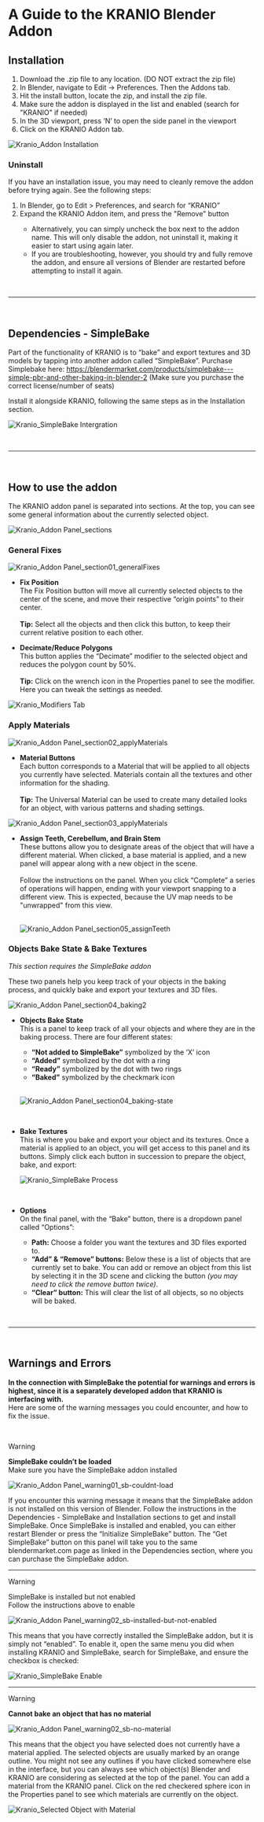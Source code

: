 <h1>A Guide to the KRANIO Blender Addon</h1>

<h2>Installation</h2>

<ol>
  <li>Download the .zip file to any location. (DO NOT extract the zip file)</li>
  <li>In Blender, navigate to Edit -> Preferences. Then the Addons tab.</li>
  <li>Hit the install button, locate the zip, and install the zip file.</li>
  <li>Make sure the addon is displayed in the list and enabled (search for "KRANIO" if needed)</li>
  <li>In the 3D viewport, press ‘N’ to open the side panel in the viewport</li>
  <li>Click on the KRANIO Addon tab.</li>
</ol>

![Kranio_Addon Installation](https://github.com/CasparStanley/KRANIO-Addon/assets/14052888/9223d135-12e6-4c46-a8da-2c46d704bdd9)

<h3>Uninstall</h3>

If you have an installation issue, you may need to cleanly remove the addon before trying again. See the following steps:

<ol>
  <li>In Blender, go to Edit > Preferences, and search for “KRANIO”</li>
  <li>Expand the KRANIO Addon item, and press the "Remove" button</li>
  <ul>
    <li>Alternatively, you can simply uncheck the box next to the addon name. This will only disable the addon, not uninstall it, making it easier to start using again later.</li>
    <li>If you are troubleshooting, however, you should try and fully remove the addon, and ensure all versions of Blender are restarted before attempting to install it again.</li>
  </ul>
</ol>

<br>
<hr>
<br>

<h2>Dependencies - SimpleBake</h2>

Part of the functionality of KRANIO is to “bake” and export textures and 3D models by tapping into another addon called “SimpleBake”.
Purchase Simplebake here: https://blendermarket.com/products/simplebake---simple-pbr-and-other-baking-in-blender-2 
(Make sure you purchase the correct license/number of seats)

Install it alongside KRANIO, following the same steps as in the Installation section.

![Kranio_SimpleBake Intergration](https://github.com/CasparStanley/KRANIO-Addon/assets/14052888/c0a316b4-683f-4296-a994-efb281218b54)

<br>
<hr>
<br>

<h2>How to use the addon</h2>

The KRANIO addon panel is separated into sections. At the top, you can see some general information about the currently selected object.

![Kranio_Addon Panel_sections](https://github.com/CasparStanley/KRANIO-Addon/assets/14052888/61fe29b0-e58a-473a-8211-fb7b92848729)

<h3>General Fixes</h3>

![Kranio_Addon Panel_section01_generalFixes](https://github.com/CasparStanley/KRANIO-Addon/assets/14052888/719b8479-0ef0-4f36-895e-4c7b77d2fc04)

<ul>
  <li><b>Fix Position</b></li>
  The Fix Position button will move all currently selected objects to the center of the scene, and move their respective “origin points” to their center.
  <br><br><b>Tip:</b> Select all the objects and then click this button, to keep their current relative position to each other.
</ul>

<ul>
  <li><b>Decimate/Reduce Polygons</b></li>
  This button applies the “Decimate” modifier to the selected object and reduces the polygon count by 50%.
  <br><br><b>Tip:</b> Click on the wrench icon in the Properties panel to see the modifier. Here you can tweak the settings as needed.
</ul>

![Kranio_Modifiers Tab](https://github.com/CasparStanley/KRANIO-Addon/assets/14052888/e0f2ba0e-9015-4857-9283-76f734eb8e52)

<h3>Apply Materials</h3>

![Kranio_Addon Panel_section02_applyMaterials](https://github.com/CasparStanley/KRANIO-Addon/assets/14052888/54d70f26-cce0-4227-b5f2-7b5db8f32e97)

<ul>
  <li><b>Material Buttons</b></li>
  Each button corresponds to a Material that will be applied to all objects you currently have selected. Materials contain all the textures and other information for the shading.
  <br><br><b>Tip:</b> The Universal Material can be used to create many detailed looks for an object, with various patterns and shading settings.
</ul>

![Kranio_Addon Panel_section03_applyMaterials](https://github.com/CasparStanley/KRANIO-Addon/assets/14052888/6c7f5e32-1768-4540-adf4-9294dd704e18)

<ul>
  <li><b>Assign Teeth, Cerebellum, and Brain Stem</b></li>
  These buttons allow you to designate areas of the object that will have a different material. When clicked, a base material is applied, and a new panel will appear along with a new object in the scene.
  <br><br>Follow the instructions on the panel. When you click “Complete” a series of operations will happen, ending with your viewport snapping to a different view. This is expected, because the UV map needs to be "unwrapped" from this view.
  <br><br>

  ![Kranio_Addon Panel_section05_assignTeeth](https://github.com/CasparStanley/KRANIO-Addon/assets/14052888/0c56a581-a129-4539-a5eb-51fbbab1f19e)

</ul>

<h3>Objects Bake State & Bake Textures</h3>

<em>This section requires the SimpleBake addon</em>

These two panels help you keep track of your objects in the baking process, and quickly bake and export your textures and 3D files.

![Kranio_Addon Panel_section04_baking2](https://github.com/CasparStanley/KRANIO-Addon/assets/14052888/44594b88-b00d-45f1-9637-e5abc17c7847)

<ul>
  <li><b>Objects Bake State</b></li>
  This is a panel to keep track of all your objects and where they are in the baking process. There are four different states:
  <ul>
    <li><b>“Not added to SimpleBake”</b> symbolized by the ‘X’ icon</li>
    <li><b>“Added”</b> symbolized by the dot with a ring</li>
    <li><b>“Ready”</b> symbolized by the dot with two rings</li>
    <li><b>“Baked”</b> symbolized by the checkmark icon</li>
  </ul>
  <br>
  
  ![Kranio_Addon Panel_section04_baking-state](https://github.com/CasparStanley/KRANIO-Addon/assets/14052888/cb6d7a8a-3789-4b72-8ca7-cfc35cef094e)

</ul>
<br>
<ul>
  <li><b>Bake Textures</b></li>
  This is where you bake and export your object and its textures. Once a material is applied to an object, you will get access to this panel and its buttons. Simply click each button in succession to prepare the object, bake, and export:
  <br>
  
  ![Kranio_SimpleBake Process](https://github.com/CasparStanley/KRANIO-Addon/assets/14052888/77e49323-b06e-440f-9486-16abb186a39b)

</ul>
<br>
<ul>
  <li><b>Options</b></li>
  On the final panel, with the “Bake” button, there is a dropdown panel called “Options”:
  <ul>
    <li><b>Path:</b> Choose a folder you want the textures and 3D files exported to.</li>
    <li><b>“Add” & “Remove” buttons:</b> Below these is a list of objects that are currently set to bake. You can add or remove an object from this list by selecting it in the 3D scene and clicking the button <em>(you may need to click the remove button twice)</em>.</li>
    <li><b>“Clear” button:</b> This will clear the list of all objects, so no objects will be baked.</li>
  </ul>
</ul>

<br>
<hr>
<br>

<h2>Warnings and Errors</h2>

<b>In the connection with SimpleBake the potential for warnings and errors is highest, since it is a separately developed addon that KRANIO is interfacing with.</b>
<br>Here are some of the warning messages you could encounter, and how to fix the issue.

<br>

> [!WARNING]
> <b>SimpleBake couldn’t be loaded</b>
> <br>Make sure you have the SimpleBake addon installed
>
> ![Kranio_Addon Panel_warning01_sb-couldnt-load](https://github.com/CasparStanley/KRANIO-Addon/assets/14052888/15248f95-c920-4af7-b113-ea1a61378c9b)
>
> If you encounter this warning message it means that the SimpleBake addon is not installed on this version of Blender. Follow the instructions in the Dependencies - SimpleBake and Installation sections to get and install SimpleBake.
> Once SimpleBake is installed and enabled, you can either restart Blender or press the “Initialize SimpleBake” button.
> The “Get SimpleBake” button on this panel will take you to the same blendermarket.com page as linked in the Dependencies section, where you can purchase the SimpleBake addon.

<hr>

> [!WARNING]
> SimpleBake is installed but not enabled
> <br>Follow the instructions above to enable
>
> ![Kranio_Addon Panel_warning02_sb-installed-but-not-enabled](https://github.com/CasparStanley/KRANIO-Addon/assets/14052888/cc545ba4-7a9c-4cb7-9a90-e8113cf29faf)
>
> This means that you have correctly installed the SimpleBake addon, but it is simply not “enabled”. To enable it, open the same menu you did when installing KRANIO and SimpleBake, search for SimpleBake, and ensure the checkbox is checked:
>
> ![Kranio_SimpleBake Enable](https://github.com/CasparStanley/KRANIO-Addon/assets/14052888/8d4dc17e-0cce-4ea0-95c6-41eff84537f2)

<hr>

> [!WARNING]
> <b>Cannot bake an object that has no material</b>
> 
> ![Kranio_Addon Panel_warning02_sb-no-material](https://github.com/CasparStanley/KRANIO-Addon/assets/14052888/888aaa74-a570-4992-a323-64569e524fc8)
>
> This means that the object you have selected does not currently have a material applied.
> The selected objects are usually marked by an orange outline. You might not see any outlines if you have clicked somewhere else in the interface, but you can always see which object(s) Blender and KRANIO are considering as selected at the top of the panel.
> You can add a material from the KRANIO panel. Click on the red checkered sphere icon in the Properties panel to see which materials are currently on the object.
>
> ![Kranio_Selected Object with Material](https://github.com/CasparStanley/KRANIO-Addon/assets/14052888/54510158-fe41-4b92-bf51-f0d380ae2bf4)




